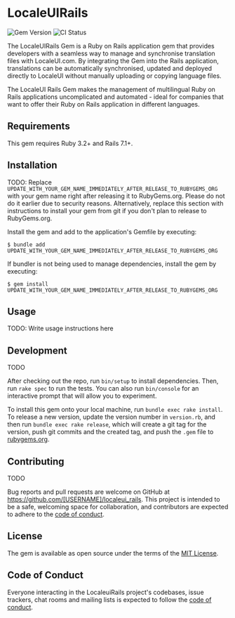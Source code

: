 # LocaleUIRails

![Gem Version](https://img.shields.io/gem/v/localeui-rails)
![CI Status](https://github.com/localeUI/localeui-rails/actions/workflows/main.yml/badge.svg)

The LocaleUIRails Gem is a Ruby on Rails application gem that provides developers with a seamless way to manage and synchronise translation files with LocaleUI.com. By integrating the Gem into the Rails application, translations can be automatically synchronised, updated and deployed directly to LocaleUI without manually uploading or copying language files.

The LocaleUI Rails Gem makes the management of multilingual Ruby on Rails applications uncomplicated and automated - ideal for companies that want to offer their Ruby on Rails application in different languages.

## Requirements

This gem requires Ruby 3.2+ and Rails 7.1+.

## Installation

TODO: Replace `UPDATE_WITH_YOUR_GEM_NAME_IMMEDIATELY_AFTER_RELEASE_TO_RUBYGEMS_ORG` with your gem name right after releasing it to RubyGems.org. Please do not do it earlier due to security reasons. Alternatively, replace this section with instructions to install your gem from git if you don't plan to release to RubyGems.org.

Install the gem and add to the application's Gemfile by executing:

    $ bundle add UPDATE_WITH_YOUR_GEM_NAME_IMMEDIATELY_AFTER_RELEASE_TO_RUBYGEMS_ORG

If bundler is not being used to manage dependencies, install the gem by executing:

    $ gem install UPDATE_WITH_YOUR_GEM_NAME_IMMEDIATELY_AFTER_RELEASE_TO_RUBYGEMS_ORG

## Usage

TODO: Write usage instructions here

## Development

TODO

After checking out the repo, run `bin/setup` to install dependencies. Then, run `rake spec` to run the tests. You can also run `bin/console` for an interactive prompt that will allow you to experiment.

To install this gem onto your local machine, run `bundle exec rake install`. To release a new version, update the version number in `version.rb`, and then run `bundle exec rake release`, which will create a git tag for the version, push git commits and the created tag, and push the `.gem` file to [rubygems.org](https://rubygems.org).

## Contributing

TODO

Bug reports and pull requests are welcome on GitHub at https://github.com/[USERNAME]/localeui_rails. This project is intended to be a safe, welcoming space for collaboration, and contributors are expected to adhere to the [code of conduct](https://github.com/[USERNAME]/localeui_rails/blob/master/CODE_OF_CONDUCT.md).

## License

The gem is available as open source under the terms of the [MIT License](https://opensource.org/licenses/MIT).

## Code of Conduct

Everyone interacting in the LocaleuiRails project's codebases, issue trackers, chat rooms and mailing lists is expected to follow the [code of conduct](https://github.com/[USERNAME]/localeui_rails/blob/master/CODE_OF_CONDUCT.md).
